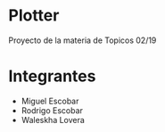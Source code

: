 # Plotter
Proyecto de la materia de Topicos 02/19

# Integrantes
- Miguel Escobar
- Rodrigo Escobar
- Waleskha Lovera
